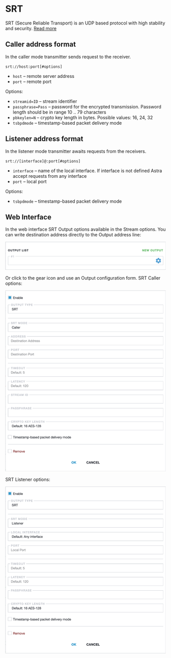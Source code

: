 # SRT

SRT (Secure Reliable Transport) is an UDP based protocol with high stability and security.
[Read more](/en/book/#/delivery/srt)

## Caller address format

In the caller mode transmitter sends request to the receiver.

```
srt://host:port[#options]
```

- `host` – remote server address
- `port` – remote port

Options:

- `streamid=ID` – stream identifier
- `passphrase=Pass` – password for the encrypted transmission. Password length should be in range 10 .. 79 characters
- `pbkeylen=N` – crypto key length in bytes. Possible values: 16, 24, 32
- `tsbpdmode` – timestamp-based packet delivery mode

## Listener address format

In the listener mode transmitter awaits requests from the receivers.

```
srt://[interface]@:port[#options]
```

- `interface` – name of the local interface. If interface is not defined Astra accept requests from any interface
- `port` – local port

Options:

- `tsbpdmode` – timestamp-based packet delivery mode

## Web Interface

In the web interface SRT Output options available in the Stream options. You can write destination address directly to the Output address line:

![Output address](output-list-696w.png ':size=696')

Or click to the gear icon and use an Output configuration form. SRT Caller options:

![SRT Caller Output options](srt-caller-696w.png ':size=696')

SRT Listener options:

![SRT Listener Output options](srt-listener-696w.png ':size=696')

